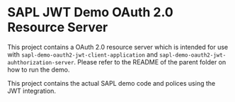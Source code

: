 # SAPL JWT Demo OAuth 2.0 Resource Server

This project contains a OAuth 2.0 resource server  which is intended for use with `sapl-demo-oauth2-jwt-client-application` 
and `sapl-demo-oauth2-jwt-auhthorization-server`. Please refer to the README of the parent folder on 
how to run the demo.

This project contains the actual SAPL demo code and polices using the JWT integration.
